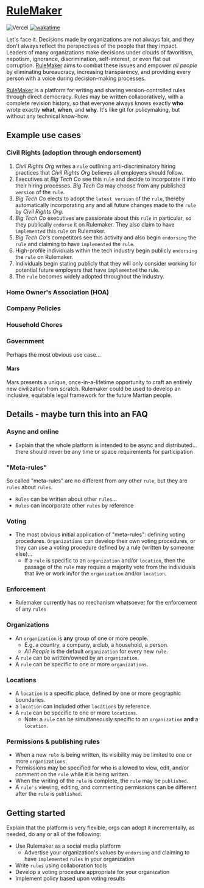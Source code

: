 # [RuleMaker](https://rulemaker.io)

![Vercel](https://therealsujitk-vercel-badge.vercel.app/?app=rulemaker)
[![wakatime](https://wakatime.com/badge/github/mattsears18/rulemaker.svg)](https://wakatime.com/@mattsears18/projects/pbkjaewvwa)


Let's face it. Decisions made by organizations are not always fair, and they don't always reflect the perspectives of the people that they impact. Leaders of many organizations make decisions under clouds of favoritism, nepotism, ignorance, discrimination, self-interest, or even flat out corruption. [RuleMaker](https://rulemaker.io) aims to combat these issues and empower <i>all people</i> by eliminating bureaucracy, increasing transparency, and providing every person with a voice during decision-making processes.

[RuleMaker](https://rulemaker.io) is a platform for writing and sharing version-controlled rules through direct democracy. Rules may be written collaboratively, with a complete revision history, so that everyone always knows exactly **who** wrote exactly **what**, **when**, and **why**. It's like git for policymaking, but without any technical know-how.

## Example use cases

### Civil Rights (adoption through endorsement)
1. <i>Civil Rights Org</i> writes a `rule` outlining anti-discriminatory hiring practices that <i>Civil Rights Org</i> believes all employers should follow.
2. Executives at <i>Big Tech Co</i> see this `rule` and decide to incorporate it into their hiring processes. <i>Big Tech Co</i> may choose from any published `version` of the `rule`.
3. <i>Big Tech Co</i> elects to adopt the `latest version` of the `rule`, thereby automatically incorporating any and all future changes made to the `rule` by <i>Civil Rights Org</i>.
4. <i>Big Tech Co</i> executives are passionate about this `rule` in particular, so they publically `endorse` it on Rulemaker. They also claim to have `implemented` this `rule` on Rulemaker.
5. <i>Big Tech Co's</i> competitors see this activity and also begin `endorsing` the `rule` and claiming to have `implemented` the `rule`.
6. High-profile individuals within the tech industry begin publicly `endorsing` the `rule` on Rulemaker.
7. Individuals begin stating publicly that they will only consider working for potential future employers that have `implemented` the rule.
8. The `rule` becomes widely adopted throughout the industry.

### Home Owner's Association (HOA)

### Company Policies

### Household Chores

### Government
Perhaps the most obvious use case...

#### Mars
Mars presents a unique, once-in-a-lifetime opportunity to craft an entirely new civilization from scratch. Rulemaker could be used to develop an inclusive, equitable legal framework for the future Martian people.


## Details - maybe turn this into an FAQ

### Async and online
- Explain that the whole platform is intended to be async and distributed... there should never be any time or space requirements for participation

### "Meta-rules"
So called "meta-rules" are no different from any other `rule`, but they are `rules` about `rules`.
- `Rules` can be written about other `rules`...
- `Rules` can incorporate other `rules` by reference

### Voting
- The most obvious initial application of "meta-rules": defining voting procedures. `Organizations` can develop their own voting procedures, or they can use a voting procedure defined by a rule (written by someone else)...
  - If a `rule` is specific to an `organization` and/or `location`, then the passage of the `rule` may require a majority vote from the individuals that live or work in/for the `organization` and/or `location`.

### Enforcement
- Rulemaker currently has no mechanism whatsoever for the enforcement of any `rules`

### Organizations
- An `organization` is **any** group of one or more people.
  - E.g. a country, a company, a club, a household, a person.
  - <i>All People</i> is the default `organization` for every new `rule`.
- A `rule` can be written/owned by an `organization`.
- A `rule` can be specific to one or more `organizations`.

### Locations
- A `location` is a specific place, defined by one or more geographic boundaries.
- a `location` can included other `locations` by reference.
- A `rule` can be specific to one or more `locations`.
  - Note: a `rule` can be simultaneously specific to an `organization` **and** a `location`.

### Permissions & publishing rules
- When a new `rule` is being written, its visibility may be limited to one or more `organizations`.
- Permissions may be specified for who is allowed to view, edit, and/or comment on the `rule` while it is being written.
- When the writing of the `rule` is complete, the `rule` may be `published`.
- A `rule's` viewing, editing, and commenting permissions can be different after the `rule` is `published`.

## Getting started
Explain that the platform is very flexible, orgs can adopt it incrementally, as needed, do any or all of the following:
- Use Rulemaker as a social media platform
  - Advertise your organization's values by `endorsing` and claiming to have `implemented` `rules` in your organization
- Write `rules` using collaboration tools
- Develop a voting procedure appropriate for your organization
- Implement policy based upon voting results
